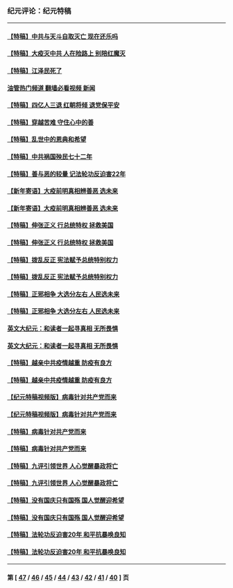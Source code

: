 ### 纪元评论：纪元特稿
---
#### [【特稿】中共与天斗自取灭亡 现在还乐吗](../../pages/nsc424/n13897482.md?03010330) 
#### [【特稿】大疫灭中共 人在险路上 别陪红魔灭](../../pages/nsc424/n13890697.md?03010330) 
#### [【特稿】江泽民死了](../../pages/nsc424/n13876300.md?03010330) 
#### [油管热门频道 翻墙必看视频 新闻](ok?03010330)
#### [【特稿】四亿人三退 红朝将倾 退党保平安](../../pages/nsc424/n13794378.md?03010330) 
#### [【特稿】穿越苦难 守住心中的善](../../pages/nsc424/n13784979.md?03010330) 
#### [【特稿】乱世中的恩典和希望](../../pages/nsc424/n13734687.md?03010330) 
#### [【特稿】中共祸国殃民七十二年](../../pages/nsc424/n13272607.md?03010330) 
#### [【特稿】善与恶的较量 记法轮功反迫害22年](../../pages/nsc424/n13086597.md?03010330) 
#### [【新年寄语】大疫前明真相辨善恶 选未来](../../pages/nsc424/n12660855.md?03010330) 
#### [【新年寄语】大疫前明真相辨善恶 选未来](../../pages/nsc424/n12660855.md?03010330) 
#### [【特稿】伸张正义 行总统特权 拯救美国](../../pages/nsc424/n12616806.md?03010330) 
#### [【特稿】伸张正义 行总统特权 拯救美国](../../pages/nsc424/n12616806.md?03010330) 
#### [【特稿】拨乱反正 宪法赋予总统特别权力](../../pages/nsc424/n12598306.md?03010330) 
#### [【特稿】拨乱反正 宪法赋予总统特别权力](../../pages/nsc424/n12598306.md?03010330) 
#### [【特稿】正邪相争 大选分左右 人民选未来](../../pages/nsc424/n12545208.md?03010330) 
#### [【特稿】正邪相争 大选分左右 人民选未来](../../pages/nsc424/n12545208.md?03010330) 
#### [英文大纪元：和读者一起寻真相 无所畏惧](../../pages/nsc424/n12542027.md?03010330) 
#### [英文大纪元：和读者一起寻真相 无所畏惧](../../pages/nsc424/n12542027.md?03010330) 
#### [【特稿】越亲中共疫情越重 防疫有良方](../../pages/nsc424/n12042989.md?03010330) 
#### [【特稿】越亲中共疫情越重 防疫有良方](../../pages/nsc424/n12042989.md?03010330) 
#### [【纪元特稿视频版】病毒针对共产党而来](../../pages/nsc424/n11977328.md?03010330) 
#### [【纪元特稿视频版】病毒针对共产党而来](../../pages/nsc424/n11977328.md?03010330) 
#### [【特稿】病毒针对共产党而来](../../pages/nsc424/n11928818.md?03010330) 
#### [【特稿】病毒针对共产党而来](../../pages/nsc424/n11928818.md?03010330) 
#### [【特稿】九评引领世界 人心觉醒暴政将亡](../../pages/nsc424/n11660496.md?03010330) 
#### [【特稿】九评引领世界 人心觉醒暴政将亡](../../pages/nsc424/n11660496.md?03010330) 
#### [【特稿】没有国庆只有国殇 国人觉醒迎希望](../../pages/nsc424/n11549354.md?03010330) 
#### [【特稿】没有国庆只有国殇 国人觉醒迎希望](../../pages/nsc424/n11549354.md?03010330) 
#### [【特稿】法轮功反迫害20年 和平抗暴唤良知](../../pages/nsc424/n11389135.md?03010330) 
#### [【特稿】法轮功反迫害20年 和平抗暴唤良知](../../pages/nsc424/n11389135.md?03010330) 

---
#### 第 [ [47](./47.md?03010330) / [46](./46.md?03010330) / [45](./45.md?03010330) / [44](./44.md?03010330) / [43](./43.md?03010330) / [42](./42.md?03010330) / [41](./41.md?03010330) / [40](./40.md?03010330) ] 页

